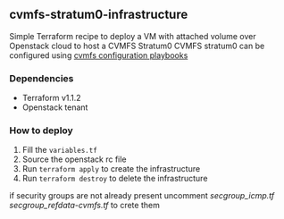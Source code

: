 ##  cvmfs-stratum0-infrastructure
Simple Terraform recipe to deploy a VM with attached volume over Openstack cloud to host a CVMFS Stratum0 
CVMFS stratum0 can be configured using [cvmfs configuration playbooks](https://github.com/Laniakea-elixir-it/cvmfs-config-playbooks) 

### Dependencies
- Terraform v1.1.2
- Openstack tenant 

### How to deploy
1. Fill the `variables.tf`  
2. Source the openstack rc file
3. Run `terraform apply` to create the infrastructure
4. Run `terraform destroy` to delete the infrastructure

if security groups are not already present uncomment *secgroup_icmp.tf* *secgroup_refdata-cvmfs.tf* to crete them
